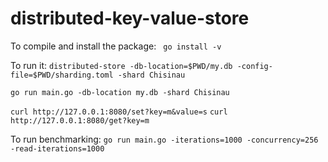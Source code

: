 # distributed-key-value-store

To compile and install the package:
` go install -v`

To run it:
`distributed-store -db-location=$PWD/my.db -config-file=$PWD/sharding.toml -shard Chisinau`

`go run main.go -db-location my.db -shard Chisinau`

`curl http://127.0.0.1:8080/set?key=m&value=s`
`curl http://127.0.0.1:8080/get?key=m`

To run benchmarking:
`go run main.go -iterations=1000 -concurrency=256 -read-iterations=1000`